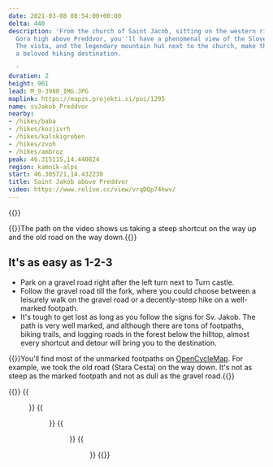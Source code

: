 ```yaml
---
date: 2021-03-08 08:54:00+00:00
delta: 440
description: 'From the church of Saint Jacob, sitting on the western ridge of Potoška
  Gora high above Preddvor, you''ll have a phenomenal view of the Slovenian Alps.
  The vista, and the legendary mountain hut next to the church, make this hilltop
  a beloved hiking destination.

  '
duration: 2
height: 961
lead: M_9-3980_IMG.JPG
maplink: https://mapzs.projekti.si/poi/1295
name: svJakob_Preddvor
nearby:
- /hikes/baba
- /hikes/kozjivrh
- /hikes/kalskigreben
- /hikes/zvoh
- /hikes/ambroz
peak: 46.315115,14.440824
region: kamnik-alps
start: 46.305721,14.432230
title: Saint Jakob above Preddvor
video: https://www.relive.cc/view/vrqDQp74kwv/
---
```

{{<hike-details description="true">}}

{{<note warn>}}The path on the video shows us taking a steep shortcut on the way up and the old road on the way down.{{</note>}}

## It's as easy as 1-2-3

* Park on a gravel road right after the left turn next to Turn castle.
* Follow the gravel road till the fork, where you could choose between a leisurely walk on the gravel road or a decently-steep hike on a well-marked footpath.
* It's tough to get lost as long as you follow the signs for Sv. Jakob. The path is very well marked, and although there are tons of footpaths, biking trails, and logging roads in the forest below the hilltop, almost every shortcut and detour will bring you to the destination.

{{<note info>}}You'll find most of the unmarked footpaths on [OpenCycleMap](https://www.opencyclemap.org/?zoom=16&lat=46.31002&lon=14.44204&layers=B0000). For example, we took the old road (Stara Cesta) on the way down. It's not as steep as the marked footpath and not as dull as the gravel road.{{</note>}}

{{<gallery>}}
{{<figure src="M_9-3974_IMG.JPG">}}
{{<figure src="M_9-3976_IMG.JPG">}}
{{<figure src="M_9-3978_IMG.JPG">}}
{{<figure src="M_9-3983_IMG.JPG">}}
{{</gallery>}}
